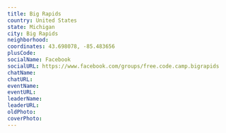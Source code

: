 ```yaml
---
title: Big Rapids
country: United States
state: Michigan
city: Big Rapids
neighborhood: 
coordinates: 43.698078, -85.483656
plusCode:
socialName: Facebook
socialURL: https://www.facebook.com/groups/free.code.camp.bigrapids
chatName:
chatURL:
eventName:
eventURL:
leaderName:
leaderURL:
oldPhoto: 
coverPhoto:
---
```

